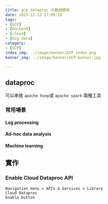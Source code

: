 ```yaml
---
title: gcp dataproc 大數據應用
date: 2023-12-13 17:08:16
tags:
- [GCP]
- [backend]
- [cloud]
- [big data]
category:
- [GCP]
index_img: ../image/banner/GCP_index.png
banner_img: ../image/banner/GCP_banner.jpg

---
```


## dataproc

可以串接 `apache hoop`或 `apache spark` 兩種工具

### 常用場景

#### Log processing

#### Ad-hoc data analysis

#### Machine learning

## 實作

### Enable Cloud Dataproc API

```text
Navigation menu > APIs & Services > Library
Cloud Dataproc
Enable button
```
